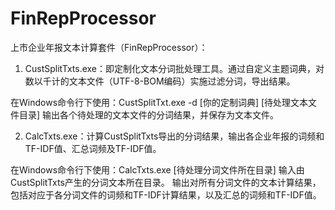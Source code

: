 # FinRepProcessor
上市企业年报文本计算套件（FinRepProcessor）： 

1. CustSplitTxts.exe：即定制化文本分词批处理工具。通过自定义主题词典，对数以千计的文本文件（UTF-8-BOM编码）实施过滤分词，导出结果。 

在Windows命令行下使用：CustSplitTxt.exe -d [你的定制词典] [待处理文本文件目录]
输出各个待处理的文本文件的分词结果，并保存为文本文件。

2. CalcTxts.exe：计算CustSplitTxts导出的分词结果，输出各企业年报的词频和TF-IDF值、汇总词频及TF-IDF值。

在Windows命令行下使用：CalcTxts.exe [待处理分词文件所在目录]
输入由CustSplitTxts产生的分词文本所在目录。
输出对所有分词文件的文本计算结果，包括对应于各分词文件的词频和TF-IDF计算结果，以及汇总的词频和TF-IDF值。
